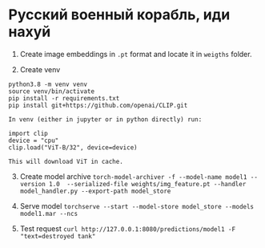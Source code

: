 
# Русский военный корабль, иди нахуй

1. Create image embeddings in `.pt` format and locate it in `weigths` folder.

2. Create venv

```console
python3.8 -m venv venv
source venv/bin/activate
pip install -r requirements.txt
pip install git+https://github.com/openai/CLIP.git

In venv (either in jupyter or in python directly) run:

import clip
device = "cpu"
clip.load("ViT-B/32", device=device)

This will download ViT in cache.
```

3. Create model archive
`torch-model-archiver -f --model-name model1 --version 1.0  --serialized-file weights/img_feature.pt --handler model_handler.py --export-path model_store`

4. Serve model
`torchserve --start --model-store model_store --models model1.mar --ncs`

5. Test request
`curl http://127.0.0.1:8080/predictions/model1 -F "text=destroyed tank"`
